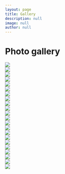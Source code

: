 ```yaml
---
layout: page
title: Gallery
description: null
image: null
author: null
---
```


# Photo gallery

<div class="row">
  <div class="3u 12u$(medium)"><img src="/assets/images/gallery/2015-07-02 19.14.28.jpg" /></div>
  <div class="3u 12u$(medium)"><img src="/assets/images/gallery/2015-07-02 19.58.13.jpg" /></div>
  <div class="3u 12u$(medium)"><img src="/assets/images/gallery/2015-07-02 20.35.03.jpg" /></div>
  <div class="3u 12u$(medium)"><img src="/assets/images/gallery/2015-07-02 20.36.04.jpg" /></div>
</div>

<div class="row">
  <div class="3u 12u$(medium)"><img src="/assets/images/gallery/2016-04-07 18.47.27.jpg" /></div>
  <div class="3u 12u$(medium)"><img src="/assets/images/gallery/2016-05-05 18.27.07.jpg" /></div>
  <div class="3u 12u$(medium)"><img src="/assets/images/gallery/2016-05-05 18.55.11.jpg" /></div>
  <div class="3u 12u$(medium)"><img src="/assets/images/gallery/2016-05-05 19.48.27.jpg" /></div>
</div>

<div class="row">
  <div class="3u 12u$(medium)"><img src="/assets/images/gallery/2016-08-04 19.09.46.jpg" /></div>
  <div class="3u 12u$(medium)"><img src="/assets/images/gallery/2016-08-04 19.40.33.jpg" /></div>
  <div class="3u 12u$(medium)"><img src="/assets/images/gallery/2016-08-04 20.03.11.jpg" /></div>
  <div class="3u 12u$(medium)"><img src="/assets/images/gallery/2016-09-01 18.48.45.jpg" /></div>
</div>

<div class="row">
  <div class="3u 12u$(medium)"><img src="/assets/images/gallery/2016-09-01 19.30.48.jpg" /></div>
  <div class="3u 12u$(medium)"><img src="/assets/images/gallery/2016-09-01 19.37.26.jpg" /></div>
  <div class="3u 12u$(medium)"><img src="/assets/images/gallery/2017-04-06 19.31.25.jpg" /></div>
  <div class="3u 12u$(medium)"><img src="/assets/images/gallery/2017-04-06 19.35.15.jpg" /></div>
</div>

<div class="row">
  <div class="3u 12u$(medium)"><img src="/assets/images/gallery/2017-04-06 20.02.43.jpg" /></div>
  <div class="3u 12u$(medium)"><img src="/assets/images/gallery/2017-06-01 18.48.55.jpg" /></div>
  <div class="3u 12u$(medium)"><img src="/assets/images/gallery/2017-06-01 20.21.01.jpg" /></div>
  <div class="3u 12u$(medium)"><img src="/assets/images/gallery/2017-06-01 20.32.55.jpg" /></div>
</div>

<div class="row">
  <div class="3u 12u$(medium)"><img src="/assets/images/gallery/2017-08-03 19.55.55.jpg" /></div>
  <div class="3u 12u$(medium)"><img src="/assets/images/gallery/2017-08-03 20.22.32.jpg" /></div>
</div>
